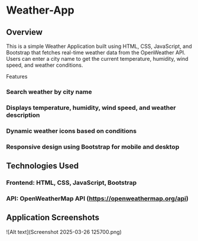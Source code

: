 ﻿# Weather-App

## Overview
This is a simple Weather Application built using HTML, CSS, JavaScript, and Bootstrap that fetches real-time weather data from the OpenWeather API. Users can enter a city name to get the current temperature, humidity, wind speed, and weather conditions.

Features

### Search weather by city name

### Displays temperature, humidity, wind speed, and weather description

### Dynamic weather icons based on conditions

### Responsive design using Bootstrap for mobile and desktop

## Technologies Used

### Frontend: HTML, CSS, JavaScript, Bootstrap

### API: OpenWeatherMap API (https://openweathermap.org/api)

## Application Screenshots


![Alt text](Screenshot 2025-03-26 125700.png)

